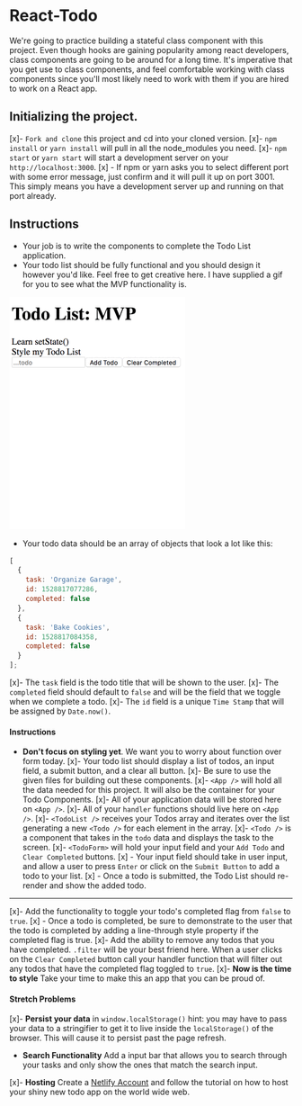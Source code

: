 # React-Todo

We're going to practice building a stateful class component with this project. Even though hooks are gaining popularity among react developers, class components are going to be around for a long time. It's imperative that you get use to class components, and feel comfortable working with class components since you'll most likely need to work with them if you are hired to work on a React app.

## Initializing the project.

[x]- `Fork and clone` this project and cd into your cloned version.
[x]- `npm install` or `yarn install` will pull in all the node_modules you need.
[x]- `npm start` or `yarn start` will start a development server on your `http://localhost:3000`.
[x] - If npm or yarn asks you to select different port with some error message, just confirm and it will pull it up on port 3001. This simply means you have a development server up and running on that port already.

## Instructions

- Your job is to write the components to complete the Todo List application.
- Your todo list should be fully functional and you should design it however you'd like. Feel free to get creative here. I have supplied a gif for you to see what the MVP functionality is.

![Todo App MVP](todo.gif)

- Your todo data should be an array of objects that look a lot like this:

```js
[
  {
    task: 'Organize Garage',
    id: 1528817077286,
    completed: false
  },
  {
    task: 'Bake Cookies',
    id: 1528817084358,
    completed: false
  }
];
```

[x]- The `task` field is the todo title that will be shown to the user.
[x]- The `completed` field should default to `false` and will be the field that we toggle when we complete a todo.
[x]- The `id` field is a unique `Time Stamp` that will be assigned by `Date.now()`.

#### Instructions

- **Don't focus on styling yet**. We want you to worry about function over form today.
[x]- Your todo list should display a list of todos, an input field, a submit button, and a clear all button.
[x]- Be sure to use the given files for building out these components.
[x]- `<App />` will hold all the data needed for this project. It will also be the container for your Todo Components.
  [x]- All of your application data will be stored here on `<App />`.
  [x]- All of your `handler` functions should live here on `<App />`.
[x]- `<TodoList />` receives your Todos array and iterates over the list generating a new `<Todo />` for each element in the array.
[x]- `<Todo />` is a component that takes in the `todo` data and displays the task to the screen.
[x]- `<TodoForm>` will hold your input field and your `Add Todo` and `Clear Completed` buttons.
[x] - Your input field should take in user input, and allow a user to press `Enter` or click on the `Submit Button` to add a todo to your list.
[x]  - Once a todo is submitted, the Todo List should re-render and show the added todo.

---

[x]- Add the functionality to toggle your todo's completed flag from `false` to `true`.
[x] - Once a todo is completed, be sure to demonstrate to the user that the todo is completed by adding a line-through style property if the completed flag is true.
[x]- Add the ability to remove any todos that you have completed. `.filter` will be your best friend here. When a user clicks on the `Clear Completed` button call your handler function that will filter out any todos that have the completed flag toggled to `true`.
[x]- **Now is the time to style** Take your time to make this an app that you can be proud of.

#### Stretch Problems

[x]- **Persist your data** in `window.localStorage()` hint: you may have to pass your data to a stringifier to get it to live inside the `localStorage()` of the browser. This will cause it to persist past the page refresh.

- **Search Functionality** Add a input bar that allows you to search through your tasks and only show the ones that match the search input.

[x]- **Hosting** Create a [Netlify Account](https://www.netlify.com/) and follow the tutorial on how to host your shiny new todo app on the world wide web.

